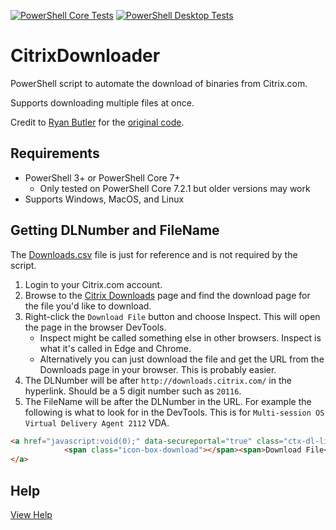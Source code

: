 [![PowerShell Core Tests](https://github.com/tonysathre/CitrixDownloader/actions/workflows/pester-powershell-core.yaml/badge.svg)](https://github.com/tonysathre/CitrixDownloader/actions/workflows/pester-powershell-core.yaml) [![PowerShell Desktop Tests](https://github.com/tonysathre/CitrixDownloader/actions/workflows/pester-powershell-desktop.yaml/badge.svg)](https://github.com/tonysathre/CitrixDownloader/actions/workflows/pester-powershell-desktop.yaml)

# CitrixDownloader
PowerShell script to automate the download of binaries from Citrix.com.

Supports downloading multiple files at once.

Credit to [Ryan Butler](https://github.com/ryancbutler) for the [original code](https://github.com/ryancbutler/Citrix/blob/master/XenDesktop/AutoDownload/Helpers/Get-CTXBinary.ps1).

## Requirements
* PowerShell 3+ or PowerShell Core 7+
  * Only tested on PowerShell Core 7.2.1 but older versions may work
* Supports Windows, MacOS, and Linux

## Getting DLNumber and FileName

The [Downloads.csv](Downloads.csv) file is just for reference and is not required by the script.

1. Login to your Citrix.com account.
2. Browse to the [Citrix Downloads](https://www.citrix.com/downloads/) page and find the download page for the file you'd like to download.
3. Right-click the `Download File` button and choose Inspect. This will open the page in the browser DevTools.
   * Inspect might be called something else in other browsers. Inspect is what it's called in Edge and Chrome.
   * Alternatively you can just download the file and get the URL from the Downloads page in your browser. This is probably easier.
4. The DLNumber will be after `http://downloads.citrix.com/` in the hyperlink. Should be a 5 digit number such as `20116`.
5. The FileName will be after the DLNumber in the URL. For example the following is what to look for in the DevTools. This is for `Multi-session OS Virtual Delivery Agent 2112` VDA.
   
```html
<a href="javascript:void(0);" data-secureportal="true" class="ctx-dl-link ctx-photo" rel="https://secureportal.citrix.com/udl.asp?DLID=20116&amp;URL=https://downloads.citrix.com/20116/VDAServerSetup_2112.exe" id="downloadcomponent">
            <span class="icon-box-download"></span><span>Download File</span>
</a>
```

## Help

[View Help](./HELP.md)
